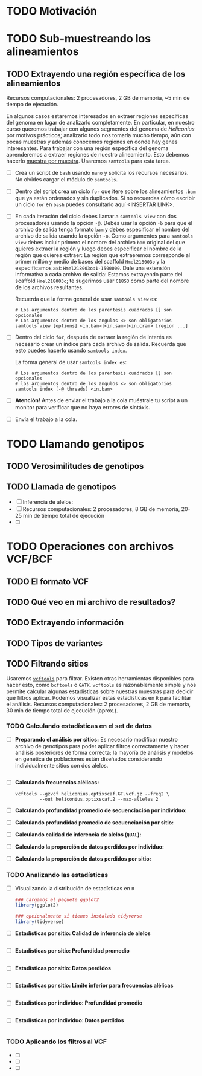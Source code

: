 # <span class="todo TODO">TODO</span> Motivación

# <span class="todo TODO">TODO</span> Sub-muestreando los alineamientos

## <span class="todo TODO">TODO</span> Extrayendo una región específica de los alineamientos

Recursos computacionales: 2 procesadores, 2 GB de memoria, \~5 min de
tiempo de ejecución.

En algunos casos estaremos interesados en extraer regiones específicas
del genoma en lugar de analizarlo completamente. En particular, en
nuestro curso queremos trabajar con algunos segmentos del genoma de
*Heliconius* por motivos prácticos; analizarlo todo nos tomaría mucho
tiempo, aún con pocas muestras y además conocemos regiones en donde hay
genes interesantes. Para trabajar con una región específica del genoma
aprenderemos a extraer regiones de nuestro alineamiento. Esto debemos
hacerlo <u>muestra por muestra</u>. Usaremos `samtools` para esta tarea.

-   [ ] Crea un script de `bash` usando `nano` y solicita los recursos
    necesarios. No olvides cargar el módulo de `samtools`.

-   [ ] Dentro del script crea un ciclo `for` que itere sobre los
    alineamientos `.bam` que ya están ordenados y sin duplicados. Si no
    recuerdas cómo escribir un ciclo `for` en `bash` puedes consultarlo
    aquí &lt;INSERTAR LINK&gt;.

-   [ ] En cada iteración del ciclo debes llamar a `samtools view` con
    dos procesadores usando la opción `-@`. Debes usar la opción `-b`
    para que el archivo de salida tenga formato `bam` y debes
    especificar el nombre del archivo de salida usando la opción `-o`.
    Como argumentos para `samtools
          view` debes incluir primero el nombre del archivo `bam`
    original del que quieres extraer la región y luego debes especificar
    el nombre de la región que quieres extraer: La región que
    extraeremos corresponde al primer millón y medio de bases del
    scaffold `Hmel218003o` y la especificamos así:
    `Hmel218003o:1-1500000`. Dale una extensión informativa a cada
    archivo de salida: Estamos extrayendo parte del scaffold
    `Hmel218003o`; te sugerimos usar `C18S3` como parte del nombre de
    los archivos resultantes.

    Recuerda que la forma general de usar `samtools view` es:

    ``` shell
    # Los argumentos dentro de los parentesis cuadrados [] son opcionales
    # Los argumentos dentro de los angulos <> son obligatorios
    samtools view [options] <in.bam>|<in.sam>|<in.cram> [region ...]
    ```

-   [ ] Dentro del ciclo `for`, después de extraer la región de interés
    es necesario crear un índice para cada archivo de salida. Recuerda
    que esto puedes hacerlo usando `samtools index`.

    La forma general de usar `samtools index es`:

    ``` shell
    # Los argumentos dentro de los parentesis cuadrados [] son opcionales
    # los argumentos dentro de los angulos <> son obligatorios
    samtools index [-@ threads] <in.bam>
    ```

-   [ ] **Atención!** Antes de enviar el trabajo a la cola muéstrale tu
    script a un monitor para verificar que no haya errores de sintáxis.

-   [ ] Envía el trabajo a la cola.

# <span class="todo TODO">TODO</span> Llamando genotipos

## <span class="todo TODO">TODO</span> Verosimilitudes de genotipos

## <span class="todo TODO">TODO</span> Llamada de genotipos

-   [ ] Inferencia de alelos:
-   [ ] Recursos computacionales: 2 procesadores, 8 GB de memoria, 20-25
    min de tiempo total de ejecución
-   [ ]

# <span class="todo TODO">TODO</span> Operaciones con archivos VCF/BCF

## <span class="todo TODO">TODO</span> El formato VCF

## <span class="todo TODO">TODO</span> Qué veo en mi archivo de resultados?

## <span class="todo TODO">TODO</span> Extrayendo información

## <span class="todo TODO">TODO</span> Tipos de variantes

## <span class="todo TODO">TODO</span> Filtrando sitios

Usaremos [`vcftools`](https://vcftools.github.io/man_latest.html) para
filtrar. Existen otras herramientas disponibles para hacer esto, como
`bcftools` o `GATK`. `vcftools` es razonablemente simple y nos permite
calcular algunas estadísticas sobre nuestras muestras para decidir qué
filtros aplicar. Podemos visualizar estas estadísticas en `R` para
facilitar el análisis. Recursos computacionales: 2 procesadores, 2 GB de
memoria, 30 min de tiempo total de ejecución (aprox.).

### <span class="todo TODO">TODO</span> Calculando estadísticas en el set de datos

-   [ ] **Preparando el análisis por sitios:** Es necesario modificar
    nuestro archivo de genotipos para poder aplicar filtros
    correctamente y hacer análisis posteriores de forma correcta; la
    mayoría de análisis y modelos en genética de poblaciones están
    diseñados considerando individualmente sitios con dos alelos.

    ``` shell
    ```

-   [ ] **Calculando frecuencias alélicas:**

    ``` shell
    vcftools --gzvcf heliconius.optixscaf.GT.vcf.gz --freq2 \
             --out heliconius.optixscaf.2 --max-alleles 2
    ```

-   [ ] **Calculando profundidad promedio de secuenciación por
    individuo:**

-   [ ] **Calculando profundidad promedio de secuenciación por sitio:**

-   [ ] **Calculando calidad de inferencia de alelos (`QUAL`):**

-   [ ] **Calculando la proporción de datos perdidos por individuo:**

-   [ ] **Calculando la proporción de datos perdidos por sitio:**

### <span class="todo TODO">TODO</span> Analizando las estadísticas

-   [ ] Visualizando la distribución de estadísticas en `R`

    ``` r
    ### cargamos el paquete ggplot2
    library(ggplot2)

    ### opcionalmente si tienes instalado tidyverse
    library(tidyverse)
    ```

-   [ ] **Estadísticas por sitio: Calidad de inferencia de alelos**

    ``` r
    ```

-   [ ] **Estadísticas por sitio: Profundidad promedio**

    ``` r
    ```

-   [ ] **Estadísticas por sitio: Datos perdidos**

    ``` r
    ```

-   [ ] **Estadísticas por sitio: Límite inferior para frecuencias
    alélicas**

    ``` r
    ```

-   [ ] **Estadísticas por individuo: Profundidad promedio**

    ``` r
    ```

-   [ ] **Estadísticas por individuo: Datos perdidos**

    ``` r
    ```

### <span class="todo TODO">TODO</span> Aplicando los filtros al VCF

-   [ ]
-   [ ]
-   [ ]
